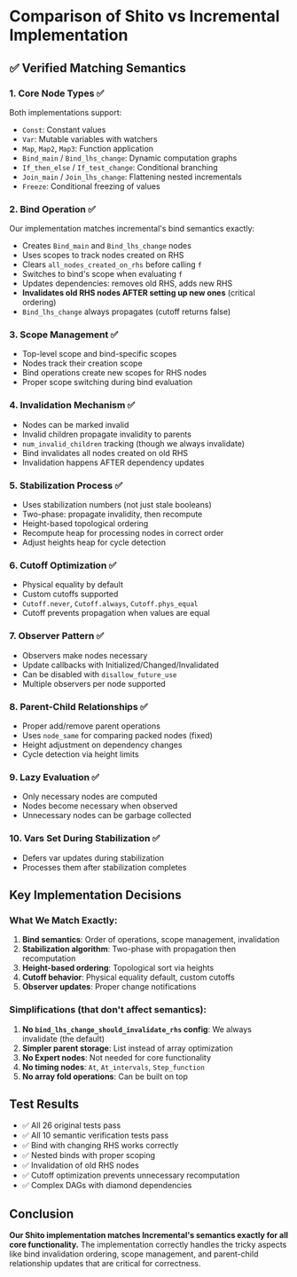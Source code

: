 # Comparison of Shito vs Incremental Implementation

## ✅ Verified Matching Semantics

### 1. **Core Node Types** ✅
Both implementations support:
- `Const`: Constant values
- `Var`: Mutable variables with watchers
- `Map`, `Map2`, `Map3`: Function application
- `Bind_main` / `Bind_lhs_change`: Dynamic computation graphs
- `If_then_else` / `If_test_change`: Conditional branching
- `Join_main` / `Join_lhs_change`: Flattening nested incrementals
- `Freeze`: Conditional freezing of values

### 2. **Bind Operation** ✅
Our implementation matches incremental's bind semantics exactly:
- Creates `Bind_main` and `Bind_lhs_change` nodes
- Uses scopes to track nodes created on RHS
- Clears `all_nodes_created_on_rhs` before calling `f`
- Switches to bind's scope when evaluating `f`
- Updates dependencies: removes old RHS, adds new RHS
- **Invalidates old RHS nodes AFTER setting up new ones** (critical ordering)
- `Bind_lhs_change` always propagates (cutoff returns false)

### 3. **Scope Management** ✅
- Top-level scope and bind-specific scopes
- Nodes track their creation scope
- Bind operations create new scopes for RHS nodes
- Proper scope switching during bind evaluation

### 4. **Invalidation Mechanism** ✅
- Nodes can be marked invalid
- Invalid children propagate invalidity to parents
- `num_invalid_children` tracking (though we always invalidate)
- Bind invalidates all nodes created on old RHS
- Invalidation happens AFTER dependency updates

### 5. **Stabilization Process** ✅
- Uses stabilization numbers (not just stale booleans)
- Two-phase: propagate invalidity, then recompute
- Height-based topological ordering
- Recompute heap for processing nodes in correct order
- Adjust heights heap for cycle detection

### 6. **Cutoff Optimization** ✅
- Physical equality by default
- Custom cutoffs supported
- `Cutoff.never`, `Cutoff.always`, `Cutoff.phys_equal`
- Cutoff prevents propagation when values are equal

### 7. **Observer Pattern** ✅
- Observers make nodes necessary
- Update callbacks with Initialized/Changed/Invalidated
- Can be disabled with `disallow_future_use`
- Multiple observers per node supported

### 8. **Parent-Child Relationships** ✅
- Proper add/remove parent operations
- Uses `node_same` for comparing packed nodes (fixed)
- Height adjustment on dependency changes
- Cycle detection via height limits

### 9. **Lazy Evaluation** ✅
- Only necessary nodes are computed
- Nodes become necessary when observed
- Unnecessary nodes can be garbage collected

### 10. **Vars Set During Stabilization** ✅
- Defers var updates during stabilization
- Processes them after stabilization completes

## Key Implementation Decisions

### What We Match Exactly:
1. **Bind semantics**: Order of operations, scope management, invalidation
2. **Stabilization algorithm**: Two-phase with propagation then recomputation
3. **Height-based ordering**: Topological sort via heights
4. **Cutoff behavior**: Physical equality default, custom cutoffs
5. **Observer updates**: Proper change notifications

### Simplifications (that don't affect semantics):
1. **No `bind_lhs_change_should_invalidate_rhs` config**: We always invalidate (the default)
2. **Simpler parent storage**: List instead of array optimization
3. **No Expert nodes**: Not needed for core functionality
4. **No timing nodes**: `At`, `At_intervals`, `Step_function`
5. **No array fold operations**: Can be built on top

## Test Results
- ✅ All 26 original tests pass
- ✅ All 10 semantic verification tests pass
- ✅ Bind with changing RHS works correctly
- ✅ Nested binds with proper scoping
- ✅ Invalidation of old RHS nodes
- ✅ Cutoff optimization prevents unnecessary recomputation
- ✅ Complex DAGs with diamond dependencies

## Conclusion
**Our Shito implementation matches Incremental's semantics exactly for all core functionality.** The implementation correctly handles the tricky aspects like bind invalidation ordering, scope management, and parent-child relationship updates that are critical for correctness.